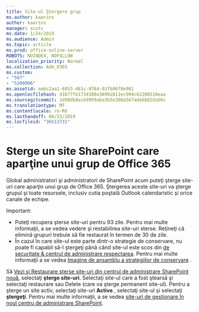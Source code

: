```yaml
---
title: Site-ul Ştergere grup
ms.author: kaarins
author: kaarins
manager: scotv
ms.date: 1/24/2019
ms.audience: Admin
ms.topic: article
ms.prod: office-online-server
ROBOTS: NOINDEX, NOFOLLOW
localization_priority: Normal
ms.collection: Adm_O365
ms.custom:
- "567"
- "5200006"
ms.assetid: aa6c2aa1-6853-461c-8764-01fb96f8e981
ms.openlocfilehash: d1677fe1734386e38992811ec994c62286510eaa
ms.sourcegitcommit: 1d98db8acb9959aba3b5e308a567ade6b62da56c
ms.translationtype: MT
ms.contentlocale: ro-RO
ms.lasthandoff: 08/22/2019
ms.locfileid: "36513731"
---
```

# <a name="delete-a-sharepoint-site-that-belongs-to-an-office-365-group"></a>Sterge un site SharePoint care aparţine unui grup de Office 365

Global administratori şi administratori de SharePoint acum puteţi şterge site-uri care aparţin unui grup de Office 365. Ştergerea aceste site-uri va şterge grupul şi toate resursele, inclusiv cutia poştală Outlook calendaristic și orice canale de echipe.
  
Important:

- Puteţi recupera şterse site-uri pentru 93 zile. Pentru mai multe informaţii, a se vedea vedere şi restabilirea site-uri sterse. Reţineţi că elimină grupuri trebuie să fie restaurat în termen de 30 de zile.
- În cazul în care site-ul este parte dintr-o strategie de conservare, nu poate fi capabil să-l ştergeţi până când site-ul este scos din [de securitate &amp; centrul de administrare respectarea](https://protection.office.com/?rfr=AdminCenter#/retention). Pentru mai multe informaţii a se vedea [Imagine de ansamblu a strategiilor de conservare](https://docs.microsoft.com/office365/securitycompliance/retention-policies#content-in-onedrive-accounts-and-sharepoint-sites) .
  
Să [Vezi şi Restaurare şterse site-uri din centrul de administrare SharePoint nouă](https://docs.microsoft.com/sharepoint/view-and-restore-deleted-sites-in-new-admin-center), selectaţi **şterge site-uri**. Selectaţi site-ul care a fost ştearsă şi selectaţi restaurare sau Delete (care va şterge permanent site-ul). Pentru a şterge un site activ, selectaţi site-uri **Active** , selectaţi site-ul şi selectaţi **ştergeţi**. Pentru mai multe informaţii, a se vedea [site-uri de gestionare în noul centru de administrare SharePoint](https://docs.microsoft.com/sharepoint/manage-sites-in-new-admin-center).
  